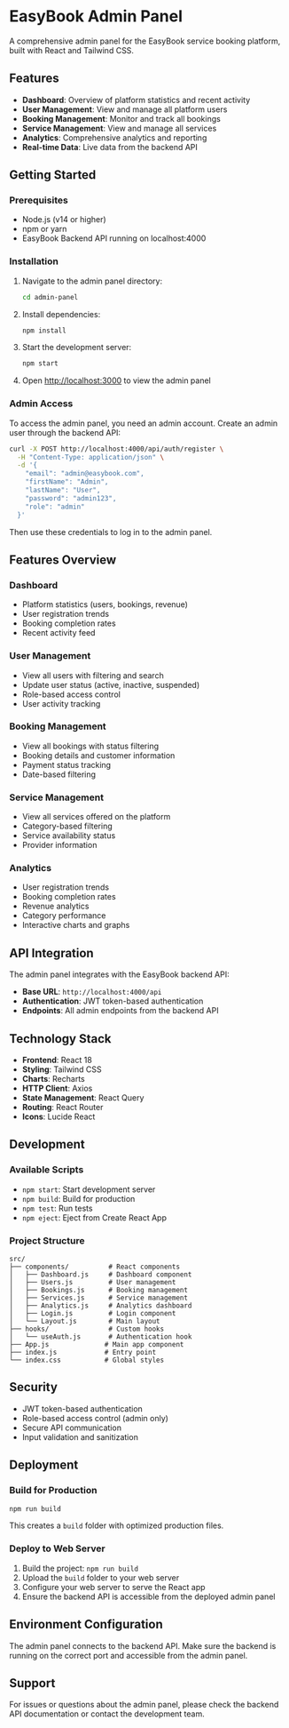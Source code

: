 # EasyBook Admin Panel

A comprehensive admin panel for the EasyBook service booking platform, built with React and Tailwind CSS.

## Features

- **Dashboard**: Overview of platform statistics and recent activity
- **User Management**: View and manage all platform users
- **Booking Management**: Monitor and track all bookings
- **Service Management**: View and manage all services
- **Analytics**: Comprehensive analytics and reporting
- **Real-time Data**: Live data from the backend API

## Getting Started

### Prerequisites

- Node.js (v14 or higher)
- npm or yarn
- EasyBook Backend API running on localhost:4000

### Installation

1. Navigate to the admin panel directory:
   ```bash
   cd admin-panel
   ```

2. Install dependencies:
   ```bash
   npm install
   ```

3. Start the development server:
   ```bash
   npm start
   ```

4. Open [http://localhost:3000](http://localhost:3000) to view the admin panel

### Admin Access

To access the admin panel, you need an admin account. Create an admin user through the backend API:

```bash
curl -X POST http://localhost:4000/api/auth/register \
  -H "Content-Type: application/json" \
  -d '{
    "email": "admin@easybook.com",
    "firstName": "Admin",
    "lastName": "User",
    "password": "admin123",
    "role": "admin"
  }'
```

Then use these credentials to log in to the admin panel.

## Features Overview

### Dashboard
- Platform statistics (users, bookings, revenue)
- User registration trends
- Booking completion rates
- Recent activity feed

### User Management
- View all users with filtering and search
- Update user status (active, inactive, suspended)
- Role-based access control
- User activity tracking

### Booking Management
- View all bookings with status filtering
- Booking details and customer information
- Payment status tracking
- Date-based filtering

### Service Management
- View all services offered on the platform
- Category-based filtering
- Service availability status
- Provider information

### Analytics
- User registration trends
- Booking completion rates
- Revenue analytics
- Category performance
- Interactive charts and graphs

## API Integration

The admin panel integrates with the EasyBook backend API:

- **Base URL**: `http://localhost:4000/api`
- **Authentication**: JWT token-based authentication
- **Endpoints**: All admin endpoints from the backend API

## Technology Stack

- **Frontend**: React 18
- **Styling**: Tailwind CSS
- **Charts**: Recharts
- **HTTP Client**: Axios
- **State Management**: React Query
- **Routing**: React Router
- **Icons**: Lucide React

## Development

### Available Scripts

- `npm start`: Start development server
- `npm build`: Build for production
- `npm test`: Run tests
- `npm eject`: Eject from Create React App

### Project Structure

```
src/
├── components/          # React components
│   ├── Dashboard.js     # Dashboard component
│   ├── Users.js         # User management
│   ├── Bookings.js      # Booking management
│   ├── Services.js      # Service management
│   ├── Analytics.js     # Analytics dashboard
│   ├── Login.js         # Login component
│   └── Layout.js        # Main layout
├── hooks/               # Custom hooks
│   └── useAuth.js       # Authentication hook
├── App.js              # Main app component
├── index.js            # Entry point
└── index.css           # Global styles
```

## Security

- JWT token-based authentication
- Role-based access control (admin only)
- Secure API communication
- Input validation and sanitization

## Deployment

### Build for Production

```bash
npm run build
```

This creates a `build` folder with optimized production files.

### Deploy to Web Server

1. Build the project: `npm run build`
2. Upload the `build` folder to your web server
3. Configure your web server to serve the React app
4. Ensure the backend API is accessible from the deployed admin panel

## Environment Configuration

The admin panel connects to the backend API. Make sure the backend is running on the correct port and accessible from the admin panel.

## Support

For issues or questions about the admin panel, please check the backend API documentation or contact the development team.
